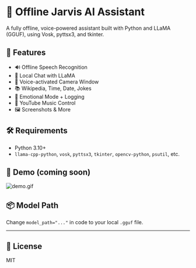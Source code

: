 # 🧠 Offline Jarvis AI Assistant

A fully offline, voice-powered assistant built with Python and LLaMA (GGUF), using Vosk, pyttsx3, and tkinter.

## 🚀 Features
- 🔊 Offline Speech Recognition
- 💬 Local Chat with LLaMA
- 📸 Voice-activated Camera Window
- 📚 Wikipedia, Time, Date, Jokes
- 🧠 Emotional Mode + Logging
- 🎵 YouTube Music Control
- 🖼️ Screenshots & More

## 🛠️ Requirements
- Python 3.10+
- `llama-cpp-python`, `vosk`, `pyttsx3`, `tkinter`, `opencv-python`, `psutil`, etc.

## 🤖 Demo (coming soon)
![demo.gif](screenshots/demo.gif)

## 📦 Model Path
Change `model_path="..."` in code to your local `.gguf` file.

---

## 📄 License
MIT

